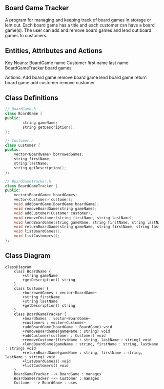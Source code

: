 ## **Board Game Tracker**
A program for managing and keeping track of board games in storage or lent out. Each board game has a title and each customer can have a board game(s). The user can add and remove board games and lend out board games to customers.

## **Entities, Attributes and Actions**
Key Nouns: 
BoardGame
name
Customer 
first name
last name
BoardGameTracker 
board games

Actions: 
Add board game
remove board game
lend board game
return board game
add customer
remove customer

## **Class Definitions**
```cpp
// BoardGame.h
class BoardGame {
public:
		string gameName;
		string getDescription();
};

// Customer.h
class Customer {
public:
	vector<BoardGame> borrowedGames;
	string firstName;
	string lastName;
	string getDescription();
};

// BoardGameTracker.h
class BoardGameTracker {
public:
	vector<BoardGame> boardGames;
	vector<Customer> customers;
	void addBoardGame(BoardGame boardGame);
	void removeBoardGame(string gameName);
	void addCustomer(Customer customer);
	void removeCustomer(string firstName, string lastName);
	void lendBoardGame(string gameName, string firstName, string lastName);
	void returnBoardGame(string gameName, string firstName, string lastName);
	void listBoardGames();
	void listCustomers();
};
```

## **Class Diagram**
```mermaid
classDiagram
	class BoardGame {
		+string gameName
		+getDescription() string
	}
	class Customer {
		+borrowedGames : vector~BoardGame~
		+string firstName
		+string lastName
		+getDescription() string
	}
	class BoardGameTracker {
		+boardGames : vector~BoardGame~
		+customers : vector~Customer~
		+addBoardGame(boardGame : BoardGame) void
		+removeBoardGame(gameName : string) void
		+addCustomer(customer : Customer) void
		+removeCustomer(firstName : string, lastName : string) void
		+lendBoardGame(gameName : string, firstName : string, lastName : string) void
		+returnBoardGame(gameName : string, firstName : string, lastName : string) void
		+listBoardGames() void
		+listCustomers() void
	}
	BoardGameTracker --> BoardGame : manages
	BoardGameTracker --> Customer : manages
	Customer --> BoardGame : uses
```
